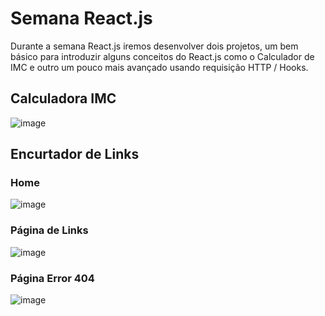 # Semana React.js

Durante a semana React.js iremos desenvolver dois projetos, um bem básico para introduzir alguns conceitos do React.js como o Calculador de IMC e outro um pouco mais avançado usando requisição HTTP / Hooks.


## Calculadora IMC

![image](https://user-images.githubusercontent.com/69824782/152146598-5712686a-37b2-49b5-a8dc-96c26f042cd2.png)

## Encurtador de Links

### Home
![image](https://user-images.githubusercontent.com/69824782/152265003-1792da8e-caec-4a65-9386-10aa498a8d0c.png)

### Página de Links
![image](https://user-images.githubusercontent.com/69824782/152662308-c21c72b7-4d0b-4938-a01f-db160c51f0bb.png)

### Página Error 404
![image](https://user-images.githubusercontent.com/69824782/152662307-eeb2e0bb-63f7-4a4d-8376-54f1d83f495d.png)

